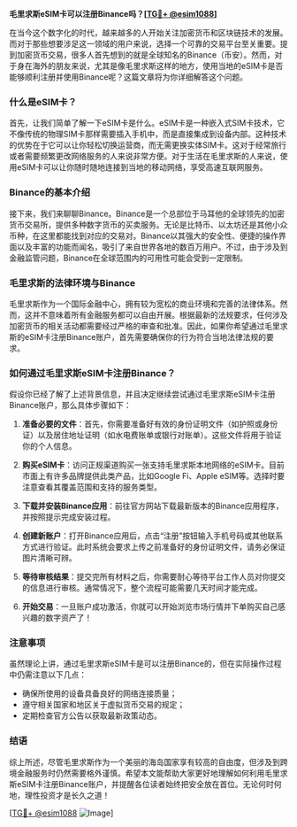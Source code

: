 **毛里求斯eSIM卡可以注册Binance吗？[[TG💪+ @esim1088](https://t.me/s/esim1088)]**

在当今这个数字化的时代，越来越多的人开始关注加密货币和区块链技术的发展。而对于那些想要涉足这一领域的用户来说，选择一个可靠的交易平台至关重要。提到加密货币交易，很多人首先想到的就是全球知名的Binance（币安）。然而，对于身在海外的朋友来说，尤其是像毛里求斯这样的地方，使用当地的eSIM卡是否能够顺利注册并使用Binance呢？这篇文章将为你详细解答这个问题。

### 什么是eSIM卡？

首先，让我们简单了解一下eSIM卡是什么。eSIM卡是一种嵌入式SIM卡技术，它不像传统的物理SIM卡那样需要插入手机中，而是直接集成到设备内部。这种技术的优势在于它可以让你轻松切换运营商，而无需更换实体SIM卡。这对于经常旅行或者需要频繁更改网络服务的人来说非常方便。对于生活在毛里求斯的人来说，使用eSIM卡可以让你随时随地连接到当地的移动网络，享受高速互联网服务。

### Binance的基本介绍

接下来，我们来聊聊Binance。Binance是一个总部位于马耳他的全球领先的加密货币交易所，提供多种数字货币的买卖服务。无论是比特币、以太坊还是其他小众币种，在这里都能找到对应的交易对。Binance以其强大的安全性、便捷的操作界面以及丰富的功能而闻名，吸引了来自世界各地的数百万用户。不过，由于涉及到金融监管问题，Binance在全球范围内的可用性可能会受到一定限制。

### 毛里求斯的法律环境与Binance

毛里求斯作为一个国际金融中心，拥有较为宽松的商业环境和完善的法律体系。然而，这并不意味着所有金融服务都可以自由开展。根据最新的法规要求，任何涉及加密货币的相关活动都需要经过严格的审查和批准。因此，如果你希望通过毛里求斯的eSIM卡注册Binance账户，首先需要确保你的行为符合当地法律法规的要求。

### 如何通过毛里求斯eSIM卡注册Binance？

假设你已经了解了上述背景信息，并且决定继续尝试通过毛里求斯eSIM卡注册Binance账户，那么具体步骤如下：

1. **准备必要的文件**：首先，你需要准备好有效的身份证明文件（如护照或身份证）以及居住地址证明（如水电费账单或银行对账单）。这些文件将用于验证你的个人信息。

2. **购买eSIM卡**：访问正规渠道购买一张支持毛里求斯本地网络的eSIM卡。目前市面上有许多品牌提供此类产品，比如Google Fi、Apple eSIM等。选择时要注意查看其覆盖范围和支持的服务类型。

3. **下载并安装Binance应用**：前往官方网站下载最新版本的Binance应用程序，并按照提示完成安装过程。

4. **创建新账户**：打开Binance应用后，点击“注册”按钮输入手机号码或其他联系方式进行验证。此时系统会要求上传之前准备好的身份证明文件，请务必保证图片清晰可辨。

5. **等待审核结果**：提交完所有材料之后，你需要耐心等待平台工作人员对你提交的信息进行审核。通常情况下，整个流程可能需要几天时间才能完成。

6. **开始交易**：一旦账户成功激活，你就可以开始浏览市场行情并下单购买自己感兴趣的数字资产了！

### 注意事项

虽然理论上讲，通过毛里求斯eSIM卡是可以注册Binance的，但在实际操作过程中仍需注意以下几点：
- 确保所使用的设备具备良好的网络连接质量；
- 遵守相关国家和地区关于虚拟货币交易的规定；
- 定期检查官方公告以获取最新政策动态。

### 结语

综上所述，尽管毛里求斯作为一个美丽的海岛国家享有较高的自由度，但涉及到跨境金融服务时仍然需要格外谨慎。希望本文能帮助大家更好地理解如何利用毛里求斯eSIM卡注册Binance账户，并提醒各位读者始终把安全放在首位。无论何时何地，理性投资才是长久之道！

[[TG💪+ @esim1088](https://t.me/s/esim1088) ![Image](https://i.postimg.cc/4NQfJmqS/Snipaste-2025-05-13-00-14-12.png)]